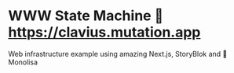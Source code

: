 # WWW State Machine 🎰 https://clavius.mutation.app

Web infrastructure example using amazing Next.js, StoryBlok and 🎨 Monolisa  

